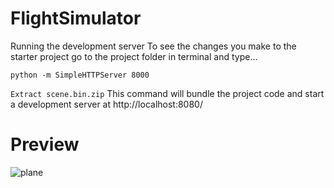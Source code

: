 # FlightSimulator
Running the development server
To see the changes you make to the starter project go to the project folder in terminal and type...

`python -m SimpleHTTPServer 8000`

`Extract scene.bin.zip`
This command will bundle the project code and start a development server at http://localhost:8080/

# Preview
![plane](https://user-images.githubusercontent.com/33171451/130793530-cd90848c-fab0-432d-b0a9-fa5e86c0373d.gif)
